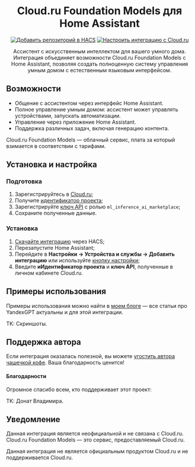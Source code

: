 <div align="center">
  <h1>Cloud.ru Foundation Models для Home Assistant</h1>

  [![Добавить репозиторий в HACS](https://my.home-assistant.io/badges/hacs_repository.svg)](https://my.home-assistant.io/redirect/hacs_repository/?owner=black-roland&repository=homeassistant-cloud-ru-ai&category=integration) [![Настроить интеграцию с Cloud.ru](https://my.home-assistant.io/badges/config_flow_start.svg)](https://my.home-assistant.io/redirect/config_flow_start/?domain=cloud_ru_ai)

  <p>Ассистент с искусственным интеллектом для вашего умного дома. Интеграция объединяет возможности Cloud.ru Foundation Models с Home Assistant, позволяя создать полноценную систему управления умным домом с естественным языковым интерфейсом.</p>
</div>

## Возможности

- Общение с ассистентом через интерфейс Home Assistant.
- Полное управление умным домом: ассистент может управлять устройствами, запускать автоматизации.
- Управление через приложение Home Assistant.
- Поддержка различных задач, включая генерацию контента.

Cloud.ru Foundation Models — облачный сервис, плата за который взимается в соответствии с тарифами.

## Установка и настройка

### Подготовка

1. Зарегистрируйтесь в [Cloud.ru](https://console.cloud.ru/registration/?zoneclick=github&retain_url=https://github.com/black-roland/homeassistant-cloud-ru-ai);
2. Получите [идентификатор проекта](https://cloud.ru/docs/foundation-models/ug/topics/api-ref__project-id);
3. Зарегистрируйте [ключ API](https://cloud.ru/docs/console_api/ug/topics/guides__static-api-keys.html) с ролью `ml_inference_ai_marketplace`;
4. Сохраните полученные данные.

### Установка

1. [Скачайте интеграцию](https://my.home-assistant.io/redirect/hacs_repository/?owner=black-roland&repository=homeassistant-cloud-ru-ai&category=integration) через HACS;
2. Перезапустите Home Assistant;
3. Перейдите в **Настройки → Устройства и службы → Добавить интеграцию** или используйте [кнопку настройки](https://my.home-assistant.io/redirect/config_flow_start/?domain=cloud_ru_ai);
4. Введите **иИдентификатор проекта** и **ключ API**, полученные в личном кабинете Cloud.ru.

## Примеры использования

Примеры использования можно найти в [моем блоге](https://mansmarthome.info/tags/ai/) — все статьи про YandexGPT актуальны и для этой интеграции.

TK: Скриншоты.

## Поддержка автора

Если интеграция оказалась полезной, вы можете [угостить автора чашечкой кофе](https://mansmarthome.info/donate/#donationalerts). Ваша благодарность ценится!

#### Благодарности

Огромное спасибо всем, кто поддерживает этот проект:

TK: Донат Владимира.

## Уведомление

Данная интеграция является неофициальной и не связана с Cloud.ru. Cloud.ru Foundation Models — это сервис, предоставляемый Cloud.ru.

Данная интеграция не является официальным продуктом Cloud.ru и не поддерживается Cloud.ru.
